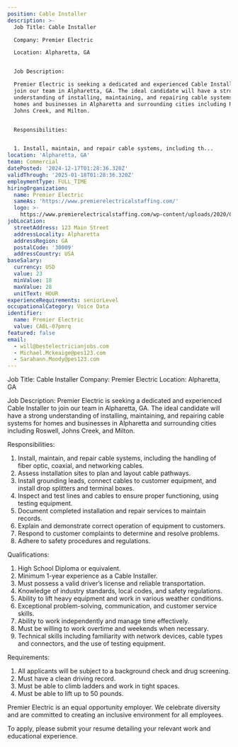 ```yaml
---
position: Cable Installer
description: >-
  Job Title: Cable Installer 

  Company: Premier Electric

  Location: Alpharetta, GA


  Job Description:

  Premier Electric is seeking a dedicated and experienced Cable Installer to
  join our team in Alpharetta, GA. The ideal candidate will have a strong
  understanding of installing, maintaining, and repairing cable systems for
  homes and businesses in Alpharetta and surrounding cities including Roswell,
  Johns Creek, and Milton.


  Responsibilities:


  1. Install, maintain, and repair cable systems, including th...
location: 'Alpharetta, GA'
team: Commercial
datePosted: '2024-12-17T01:28:36.320Z'
validThrough: '2025-01-18T01:28:36.320Z'
employmentType: FULL_TIME
hiringOrganization:
  name: Premier Electric
  sameAs: 'https://www.premierelectricalstaffing.com/'
  logo: >-
    https://www.premierelectricalstaffing.com/wp-content/uploads/2020/05/Premier-Electrical-Staffing-logo.png
jobLocation:
  streetAddress: 123 Main Street
  addressLocality: Alpharetta
  addressRegion: GA
  postalCode: '30009'
  addressCountry: USA
baseSalary:
  currency: USD
  value: 23
  minValue: 18
  maxValue: 28
  unitText: HOUR
experienceRequirements: seniorLevel
occupationalCategory: Voice Data
identifier:
  name: Premier Electric
  value: CABL-07pmrq
featured: false
email:
  - will@bestelectricianjobs.com
  - Michael.Mckeaige@pes123.com
  - Sarahann.Moody@pes123.com
---
```




Job Title: Cable Installer 
Company: Premier Electric
Location: Alpharetta, GA

Job Description:
Premier Electric is seeking a dedicated and experienced Cable Installer to join our team in Alpharetta, GA. The ideal candidate will have a strong understanding of installing, maintaining, and repairing cable systems for homes and businesses in Alpharetta and surrounding cities including Roswell, Johns Creek, and Milton.

Responsibilities:

1. Install, maintain, and repair cable systems, including the handling of fiber optic, coaxial, and networking cables.
2. Assess installation sites to plan and layout cable pathways.
3. Install grounding leads, connect cables to customer equipment, and install drop splitters and terminal boxes.
4. Inspect and test lines and cables to ensure proper functioning, using testing equipment.
5. Document completed installation and repair services to maintain records.
6. Explain and demonstrate correct operation of equipment to customers.
7. Respond to customer complaints to determine and resolve problems.
8. Adhere to safety procedures and regulations.

Qualifications:

1. High School Diploma or equivalent.
2. Minimum 1-year experience as a Cable Installer.
3. Must possess a valid driver’s license and reliable transportation.
4. Knowledge of industry standards, local codes, and safety regulations.
5. Ability to lift heavy equipment and work in various weather conditions.
6. Exceptional problem-solving, communication, and customer service skills.
7. Ability to work independently and manage time effectively.
8. Must be willing to work overtime and weekends when necessary.
9. Technical skills including familiarity with network devices, cable types and connectors, and the use of testing equipment.

Requirements:

1. All applicants will be subject to a background check and drug screening.
2. Must have a clean driving record.
3. Must be able to climb ladders and work in tight spaces.
4. Must be able to lift up to 50 pounds.

Premier Electric is an equal opportunity employer. We celebrate diversity and are committed to creating an inclusive environment for all employees. 

To apply, please submit your resume detailing your relevant work and educational experience.
